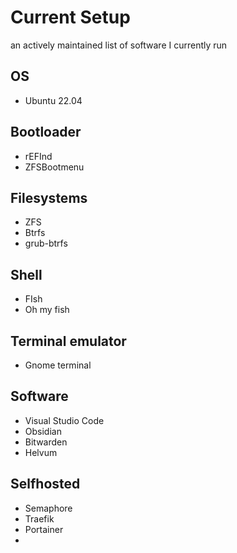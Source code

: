 # Current Setup
an actively maintained list of software I currently run

## OS
- Ubuntu 22.04

## Bootloader
- rEFInd
- ZFSBootmenu

## Filesystems
- ZFS
- Btrfs
- grub-btrfs

## Shell
- FIsh
- Oh my fish

## Terminal emulator
- Gnome terminal

## Software
- Visual Studio Code
- Obsidian
- Bitwarden
- Helvum

## Selfhosted
- Semaphore
- Traefik
- Portainer
- 


